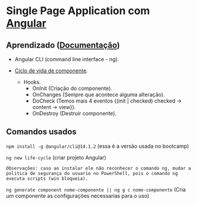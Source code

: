 # Single Page Application com [Angular](https://angular.io/)

## Aprendizado ([Documentação](https://angular.io/docs))

- Angular CLI (command line interface - ng).

- [Ciclo de vida de componente](https://angular.io/guide/lifecycle-hooks).
    - Hooks.
        - OnInit (Criação do componente).
        - OnChanges (Sempre que acontece alguma alteração).
        - DoCheck (Temos mais 4 eventos {(init | checked) checked -> content -> view}).
        - OnDestroy (Destruir componente).

## Comandos usados

`npm install -g @angular/cli@14.1.2` (essa é a versão usada no bootcamp)

`ng new life-cycle` (criar projeto Angular)

    Observações: caso ao instalar ele não reconhecer o comando ng, mudar a politica de segurança do usuario no PowerShell, pois o comando ng executa scripts (win bloqueia).

`ng generate component nome-componente || ng g c nome-componente` (Cria um componente as configurações necessarias para o uso)